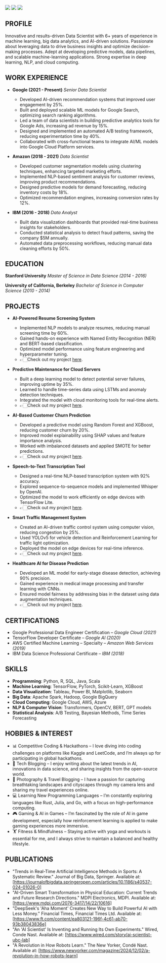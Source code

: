 <a href="https://linkedin.com"><img src="https://img.shields.io/badge/-LinkedIn-0072b1?&style=for-the-badge&logo=linkedin&logoColor=white" /></a>
<a href="https://github.com"><img src="https://img.shields.io/badge/-GitHub-181717?&style=for-the-badge&logo=github&logoColor=white" /></a>
<a href="https://www.instagram.com/vvizz28/"><img src="https://img.shields.io/badge/-Instagram-E4405F?&style=for-the-badge&logo=instagram&logoColor=white" />
</a>

## PROFILE
Innovative and results-driven Data Scientist with 6+ years of experience in machine learning, big data analytics, and AI-driven solutions. Passionate about leveraging data to drive business insights and optimize decision-making processes. Adept at developing predictive models, data pipelines, and scalable machine-learning applications. Strong expertise in deep learning, NLP, and cloud computing.

## WORK EXPERIENCE
- **Google                                               (2021 - Present)**
  *Senior Data Scientist*
  - Developed AI-driven recommendation systems that improved user engagement by 25%.
  - Built and deployed scalable ML models for Google Search, optimizing search ranking algorithms.
  - Led a team of data scientists in building predictive analytics tools for Google Ads, increasing ad revenue by 15%.
  - Designed and implemented an automated A/B testing framework, reducing experimentation time by 40%.
  - Collaborated with cross-functional teams to integrate AI/ML models into Google Cloud Platform services.

- **Amazon                                                (2018 - 2021)**
  *Data Scientist*
  - Developed customer segmentation models using clustering techniques, enhancing targeted marketing efforts.
  - Implemented NLP-based sentiment analysis for customer reviews, improving product recommendations.
  - Designed predictive models for demand forecasting, reducing inventory costs by 18%.
  - Optimized recommendation engines, increasing conversion rates by 12%.

- **IBM                                                     (2016 - 2018)**
  *Data Analyst*
  - Built data visualization dashboards that provided real-time business insights for stakeholders.
  - Conducted statistical analysis to detect fraud patterns, saving the company $5M annually.
  - Automated data preprocessing workflows, reducing manual data cleaning efforts by 50%.

## EDUCATION
**Stanford University**
*Master of Science in Data Science (2014 - 2016)*

**University of California, Berkeley**
*Bachelor of Science in Computer Science (2010 - 2014)*

## PROJECTS
- **AI-Powered Resume Screening System**
  - Implemented NLP models to analyze resumes, reducing manual screening time by 60%.
  - Gained hands-on experience with Named Entity Recognition (NER) and BERT-based classification.
  - Optimized model performance using feature engineering and hyperparameter tuning.
  - 👉🏻Check out my project [here](https://your-username.github.io/repository-name/).

  
- **Predictive Maintenance for Cloud Servers**
  - Built a deep learning model to detect potential server failures, improving uptime by 35%.
  - Learned to handle time-series data using LSTMs and anomaly detection techniques.
  - Integrated the model with cloud monitoring tools for real-time alerts.
  - 👉🏻Check out my project [here](https://your-username.github.io/repository-name/).

- **AI-Based Customer Churn Prediction**
  - Developed a predictive model using Random Forest and XGBoost, reducing customer churn by 20%.
  - Improved model explainability using SHAP values and feature importance analysis.
  - Worked with imbalanced datasets and applied SMOTE for better predictions.
  - 👉🏻Check out my project [here](https://your-username.github.io/repository-name/).

- **Speech-to-Text Transcription Tool**
  - Designed a real-time NLP-based transcription system with 92% accuracy.
  - Explored sequence-to-sequence models and implemented Whisper by OpenAI.
  - Optimized the model to work efficiently on edge devices with TensorFlow Lite.
  - 👉🏻Check out my project [here](https://your-username.github.io/repository-name/).

- **Smart Traffic Management System**
  - Created an AI-driven traffic control system using computer vision, reducing congestion by 25%.
  - Used YOLOv5 for vehicle detection and Reinforcement Learning for traffic light optimization.
  - Deployed the model on edge devices for real-time inference.
  - 👉🏻Check out my project [here](https://your-username.github.io/repository-name/).

- **Healthcare AI for Disease Prediction**
  - Developed an ML model for early-stage disease detection, achieving 90% precision.
  - Gained experience in medical image processing and transfer learning with CNNs.
  - Ensured model fairness by addressing bias in the dataset using data augmentation techniques.
  - 👉🏻Check out my project [here](https://your-username.github.io/repository-name/).

## CERTIFICATIONS
- Google Professional Data Engineer Certification – *Google Cloud (2021)*
- TensorFlow Developer Certificate – *Google AI (2020)*
- AWS Certified Machine Learning – Specialty – *Amazon Web Services (2019)*
- IBM Data Science Professional Certificate – *IBM (2018)*

## SKILLS
- __Programming__: Python, R, SQL, Java, Scala
- __Machine Learning__: TensorFlow, PyTorch, Scikit-Learn, XGBoost
- __Data Visualization__: Tableau, Power BI, Matplotlib, Seaborn
- __Big Data__: Apache Spark, Hadoop, Google BigQuery
- __Cloud Computing__: Google Cloud, AWS, Azure
- __NLP & Computer Vision__: Transformers, OpenCV, BERT, GPT models
- __Statistical Analysis__: A/B Testing, Bayesian Methods, Time Series Forecasting

## HOBBIES & INTEREST
- 📊 Competitive Coding & Hackathons – I love diving into coding challenges on platforms like Kaggle and LeetCode, and I’m always up for participating in global hackathons.
- 📝 Tech Blogging – I enjoy writing about the latest trends in AI, innovations in data science, and sharing insights from the open-source world.
- 📸 Photography & Travel Blogging – I have a passion for capturing breathtaking landscapes and cityscapes through my camera lens and sharing my travel experiences online.
- 💻 Learning New Programming Languages – I’m constantly exploring languages like Rust, Julia, and Go, with a focus on high-performance computing.
- 🎮 Gaming & AI in Games – I’m fascinated by the role of AI in game development, especially how reinforcement learning is applied to make gaming experiences more immersive.
- 🏋️ Fitness & Mindfulness – Staying active with yoga and workouts is essential for me, and I always strive to maintain a balanced and healthy lifestyle. 

## PUBLICATIONS
- "Trends in Real-Time Artificial Intelligence Methods in Sports: A Systematic Review." Journal of Big Data, Springer. Available at: [https://journalofbigdata.springeropen.com/articles/10.1186/s40537-024-01026-0]
- "AI-Driven Smart Transformation in Physical Education: Current Trends and Future Research Directions." MDPI Electronics, MDPI. Available at: [https://www.mdpi.com/2076-3417/14/22/10616]
- "DeepSeek's 'Aha Moment' Creates New Way to Build Powerful AI with Less Money." Financial Times, Financial Times Ltd. Available at: [https://www.ft.com/content/ea803121-196f-4c61-ab70-93b38043836e]
- "An 'AI Scientist' Is Inventing and Running Its Own Experiments." Wired, Conde Nast. Available at: [https://www.wired.com/story/ai-scientist-ubc-lab]
- "A Revolution in How Robots Learn." The New Yorker, Condé Nast. Available at: [https://www.newyorker.com/magazine/2024/12/02/a-revolution-in-how-robots-learn]
